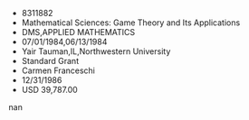 
* 8311882
* Mathematical Sciences: Game Theory and Its Applications
* DMS,APPLIED MATHEMATICS
* 07/01/1984,06/13/1984
* Yair Tauman,IL,Northwestern University
* Standard Grant
* Carmen Franceschi
* 12/31/1986
* USD 39,787.00

nan

